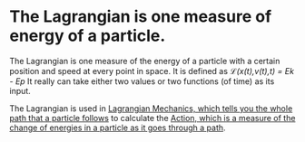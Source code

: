 # The Lagrangian is one measure of energy of a particle.

The Lagrangian is one measure of the energy of a particle with a certain position and speed at every point in space. It is defined as 
_ℒ(x(t),v(t),t) = Ek - Ep_
It really can take either two values or two functions (of time) as its input.

The Lagrangian is used in [Lagrangian Mechanics, which tells you the whole path that a particle follows](LagrangianMechanics.md) to calculate the [Action, which is a measure of the change of energies in a particle as it goes through a path](Action%20Physics.md).